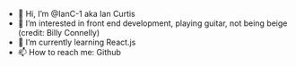 - 👋 Hi, I’m @IanC-1 aka Ian Curtis
- 👀 I’m interested in front end development, playing guitar, not being beige (credit: Billy Connelly)
- 🌱 I’m currently learning React.js
- 📫 How to reach me: Github

<!---
IanC-1/IanC-1 is a ✨ special ✨ repository because its `README.md` (this file) appears on your GitHub profile.
You can click the Preview link to take a look at your changes.
--->
